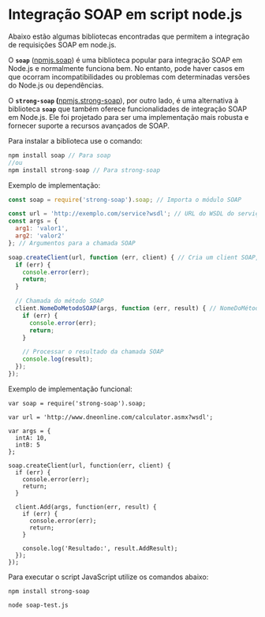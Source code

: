 # Integração SOAP em script node.js 

Abaixo estão algumas bibliotecas encontradas que permitem a integração de requisições SOAP em node.js.

O **`soap`** ([npmjs.soap](https://www.npmjs.com/package/soap)) é uma biblioteca popular para integração SOAP em Node.js e normalmente funciona bem. No entanto, pode haver casos em que ocorram incompatibilidades ou problemas com determinadas versões do Node.js ou dependências.

O **`strong-soap` (**[npmjs.strong-soap](https://www.npmjs.com/package/strong-soap)), por outro lado, é uma alternativa à biblioteca **`soap`** que também oferece funcionalidades de integração SOAP em Node.js. Ele foi projetado para ser uma implementação mais robusta e fornecer suporte a recursos avançados de SOAP.

Para instalar a biblioteca use o comando:

```jsx
npm install soap // Para soap
//ou
npm install strong-soap // Para strong-soap
```

Exemplo de implementação:

```jsx
const soap = require('strong-soap').soap; // Importa o módulo SOAP

const url = 'http://exemplo.com/service?wsdl'; // URL do WSDL do serviço SOAP
const args = {
  arg1: 'valor1',
  arg2: 'valor2'
}; // Argumentos para a chamada SOAP

soap.createClient(url, function (err, client) { // Cria um client SOAP, ele é usado para fazer chamadas a métodos SOAP
  if (err) {
    console.error(err);
    return;
  }

  // Chamada do método SOAP
  client.NomeDoMetodoSOAP(args, function (err, result) { // NomeDoMétodo é o nome do método SOAP específico que você deseja chamar
    if (err) {
      console.error(err);
      return;
    }

    // Processar o resultado da chamada SOAP
    console.log(result);
  });
});
```

Exemplo de implementação funcional:

```
var soap = require('strong-soap').soap;

var url = 'http://www.dneonline.com/calculator.asmx?wsdl';

var args = {
  intA: 10,
  intB: 5
};

soap.createClient(url, function(err, client) {
  if (err) {
    console.error(err);
    return;
  }

  client.Add(args, function(err, result) {
    if (err) {
      console.error(err);
      return;
    }

    console.log('Resultado:', result.AddResult);
  });
});
```

Para executar o script JavaScript utilize os comandos abaixo:

`npm install strong-soap`

`node soap-test.js`

